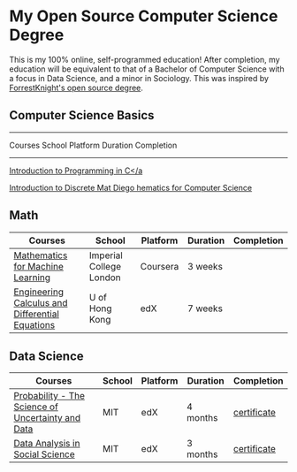 # My Open Source Computer Science Degree
This is my 100% online, self-programmed education! After completion, my education will be equivalent to that of a Bachelor of Computer Science with a focus in Data Science, and a minor in Sociology. This was inspired by <a href="https://github.com/ForrestKnight/open-source-cs">ForrestKnight's open source degree</a>.

## Computer Science Basics
-----------------------------------------------------------------------------------------------
Courses                                             School   Platform   Duration   Completion 
-------------------------------------------------- -------- ---------- ---------- -------------
<a href="https://www.coursera.org/specializations/ Duke     Coursera   4 months   
c-programming">Introduction to Programming in C</a
>
<a href="https://www.coursera.org/specializations/ UC San   Coursera   3 months
discrete-mathematics">Introduction to Discrete Mat Diego
hematics for Computer Science</a>  

## Math
| Courses | School | Platform | Duration | Completion |
| --- | --- | --- | --- | --- |
| <a href="https://www.coursera.org/learn/linear-algebra-machine-learning">Mathematics for Machine Learning</a> | Imperial College London | Coursera | 3 weeks |     | 
| <a href="https://www.edx.org/course/engineering-calculus-and-differential-equations">Engineering Calculus and Differential<br>Equations</a> | U of<br>Hong Kong | edX | 7 weeks |     |

## Data Science
| Courses | School | Platform | Duration | Completion |
| --- | --- | --- | --- | --- |
| <a href="https://www.edx.org/course/probability-the-science-of-uncertainty-and-data-0">Probability - The Science of<br>Uncertainty and Data</a> | MIT | edX | 4 months | <a href="https://courses.edx.org/certificates/1f451eea60904d65898a27201fae3c78">certificate</a> |
| <a href="https://www.edx.org/course/data-analysis-in-social-scienceassessing-your-knowledge">Data Analysis in Social Science</a> | MIT | edX | 3 months | <a href="https://courses.edx.org/certificates/97c2947901b24a8f903b23d6e5a5bcc3">certificate</a> |

